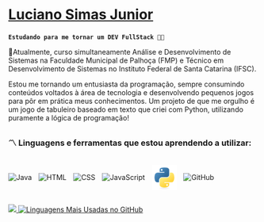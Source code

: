 # [Luciano Simas Junior](https://www.linkedin.com/in/lucianosimasjr/)

**`Estudando para me tornar um DEV FullStack 👨‍💻`**

📌Atualmente, curso simultaneamente Análise e Desenvolvimento de Sistemas na Faculdade Municipal de Palhoça (FMP) e Técnico em Desenvolvimento de Sistemas no Instituto Federal de Santa Catarina (IFSC).

Estou me tornando um entusiasta da programação, sempre consumindo conteúdos voltados à área de tecnologia e desenvolvendo pequenos jogos para pôr em prática meus conhecimentos. Um projeto de que me orgulho é um jogo de tabuleiro baseado em texto que criei com Python, utilizando puramente a lógica de programação!

##
### :part_alternation_mark: Linguagens e ferramentas que estou aprendendo a utilizar:

<div style="display: inline_block"><br>
<img align="center" alt="Java" width="50px" title="Java" style="padding-right:10px;" src="https://cdn.jsdelivr.net/gh/devicons/devicon/icons/java/java-original.svg"/>
<img align="center" alt="HTML" width="50px" title="HTML" style="padding-right:10px;" src="https://cdn.jsdelivr.net/gh/devicons/devicon/icons/html5/html5-plain.svg" />
<img align="center" alt="CSS" width="50px" title="CSS" style="padding-right:10px;" src="https://cdn.jsdelivr.net/gh/devicons/devicon/icons/css3/css3-plain.svg" />
<img align="center" alt="JavaScript" width="50px" title="JavaScript" style="padding-right:10px;" src="https://cdn.jsdelivr.net/gh/devicons/devicon/icons/javascript/javascript-plain.svg"/>
<img align="center" alt="Python" width="50px" title="Python" style="padding-right:10px;" src="https://raw.githubusercontent.com/devicons/devicon/master/icons/python/python-original.svg" />
<img align="center" alt="GitHub" width="50px" title="GitHub" style="padding-right:10px;" src="https://cdn.jsdelivr.net/gh/devicons/devicon/icons/github/github-original.svg" />
<br/>
</div>

##

<div>
  <a href="https://github.com/thesimas">
    <img height="180em" src="https://github-readme-stats.vercel.app/api?username=thesimas&show_icons=true&theme=tokyonight&include_all_commits=true&count_private=true&cache_seconds=7200""alt="Gráficos de Commits"/>
  </a>
  <a href="https://github.com/thesimas">
  <img height="180em"  src="https://github-readme-stats.vercel.app/api/top-langs/?username=thesimas&layout=compact&langs_count=7&theme=tokyonight&cache_seconds=7200" alt="Linguagens Mais Usadas no GitHub"/>
</a>
</div>
